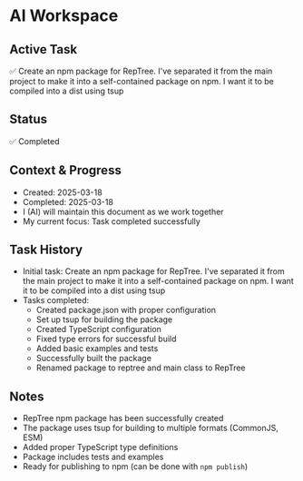 # AI Workspace

## Active Task
✅ Create an npm package for RepTree. I've separated it from the main project to make it into a self-contained package on npm. I want it to be compiled into a dist using tsup

## Status
✅ Completed

## Context & Progress
- Created: 2025-03-18
- Completed: 2025-03-18
- I (AI) will maintain this document as we work together
- My current focus: Task completed successfully

## Task History
- Initial task: Create an npm package for RepTree. I've separated it from the main project to make it into a self-contained package on npm. I want it to be compiled into a dist using tsup
- Tasks completed:
  - Created package.json with proper configuration
  - Set up tsup for building the package
  - Created TypeScript configuration
  - Fixed type errors for successful build
  - Added basic examples and tests
  - Successfully built the package
  - Renamed package to reptree and main class to RepTree

## Notes
- RepTree npm package has been successfully created
- The package uses tsup for building to multiple formats (CommonJS, ESM)
- Added proper TypeScript type definitions
- Package includes tests and examples
- Ready for publishing to npm (can be done with `npm publish`)